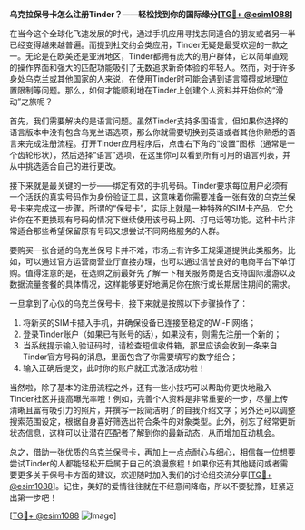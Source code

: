 **乌克拉保号卡怎么注册Tinder？——轻松找到你的国际缘分[[TG💪+ @esim1088](https://t.me/s/esim1088)]**

在当今这个全球化飞速发展的时代，通过手机应用寻找志同道合的朋友或者另一半已经变得越来越普遍。而提到社交约会类应用，Tinder无疑是最受欢迎的一款之一。无论是在欧美还是亚洲地区，Tinder都拥有庞大的用户群体，它以简单直观的操作界面和强大的匹配功能吸引了无数追求新奇体验的年轻人。然而，对于许多身处乌克兰或其他国家的人来说，在使用Tinder时可能会遇到语言障碍或地理位置限制等问题。那么，如何才能顺利地在Tinder上创建个人资料并开始你的“滑动”之旅呢？

首先，我们需要解决的是语言问题。虽然Tinder支持多国语言，但如果你选择的语言版本中没有包含乌克兰语选项，那么你就需要切换到英语或者其他你熟悉的语言来完成注册流程。打开Tinder应用程序后，点击右下角的“设置”图标（通常是一个齿轮形状），然后选择“语言”选项，在这里你可以看到所有可用的语言列表，并从中挑选适合自己的进行更改。

接下来就是最关键的一步——绑定有效的手机号码。Tinder要求每位用户必须有一个活跃的真实号码作为身份验证工具，这意味着你需要准备一张有效的乌克兰保号卡来完成这一步骤。所谓的“保号卡”，实际上就是一种特殊的SIM卡产品，它允许你在不更换现有号码的情况下继续使用该号码上网、打电话等功能。这种卡片非常适合那些希望保留原有号码又想尝试不同网络服务的人群。

要购买一张合适的乌克兰保号卡并不难，市场上有许多正规渠道提供此类服务。比如，可以通过官方运营商营业厅直接办理，也可以通过信誉良好的电商平台下单订购。值得注意的是，在选购之前最好先了解一下相关服务商是否支持国际漫游以及数据流量套餐的具体情况，这样能够更好地满足你在旅行或长期居住期间的需求。

一旦拿到了心仪的乌克兰保号卡，接下来就是按照以下步骤操作了：
1. 将新买的SIM卡插入手机，并确保设备已连接至稳定的Wi-Fi网络；
2. 登录Tinder账户（如果已有账号的话），如果没有，则需先注册一个新的；
3. 当系统提示输入验证码时，请检查短信收件箱，那里应该会收到一条来自Tinder官方号码的消息，里面包含了你需要填写的数字组合；
4. 输入正确后提交，此时你的账户就正式激活成功啦！

当然啦，除了基本的注册流程之外，还有一些小技巧可以帮助你更快地融入Tinder社区并提高曝光率哦！例如，完善个人资料是非常重要的一步，尽量上传清晰且富有吸引力的照片，并撰写一段简洁明了的自我介绍文字；另外还可以调整搜索范围设定，根据自身喜好筛选出符合条件的对象类型。此外，别忘了经常更新状态信息，这样可以让潜在匹配者了解到你的最新动态，从而增加互动机会。

总之，借助一张优质的乌克兰保号卡，再加上一点点耐心与细心，相信每一位想要尝试Tinder的人都能轻松开启属于自己的浪漫旅程！如果你还有其他疑问或者需要更多关于保号卡方面的建议，欢迎随时加入我们的讨论组交流分享[[TG💪+ @esim1088](https://t.me/s/esim1088)]。记住，美好的爱情往往就在不经意间降临，所以不要犹豫，赶紧迈出第一步吧！

[[TG💪+ @esim1088](https://t.me/s/esim1088) ![Image](https://i.postimg.cc/4NQfJmqS/Snipaste-2025-05-13-00-14-12.png)]